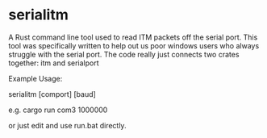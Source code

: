 # serialitm
A Rust command line tool used to read ITM packets off the serial port. This tool was specifically written to help out us poor windows users who always struggle with the serial port. The code really just connects two crates together: itm and serialport

Example Usage:

serialitm [comport] [baud]

e.g. 
cargo run com3 1000000

or just edit and use run.bat directly.
